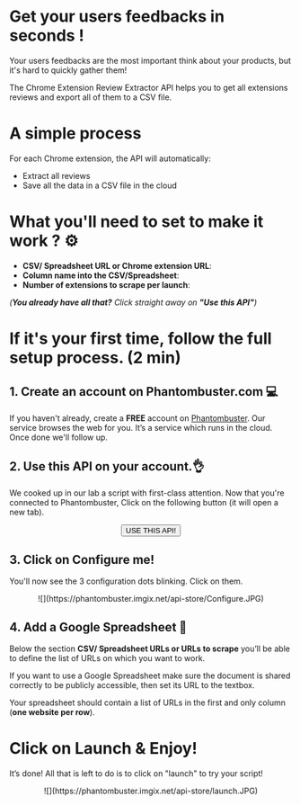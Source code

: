 # Get your users feedbacks in seconds !

Your users feedbacks are the most important think about your products, but it's hard to quickly gather them!

The Chrome Extension Review Extractor API helps you to get all extensions reviews and export all of them to a CSV file.

# A simple process

For each Chrome extension, the API will automatically:
- Extract all reviews
- Save all the data in a CSV file in the cloud

# What you'll need to set to make it work ? ⚙️

- **CSV/ Spreadsheet URL or Chrome extension URL**:
- **Column name into the CSV/Spreadsheet**:
- **Number of extensions to scrape per launch**:

_(**You already have all that?** Click straight away on **"Use this API"**)_

# If it's your first time, follow the full setup process. (2 min)
## 1. Create an account on Phantombuster.com 💻
If you haven't already, create a **FREE** account on [Phantombuster](https://phantombuster.com/register). Our service browses the web for you. It’s a service which runs in the cloud. Once done we'll follow up.


## 2. Use this API on your account.👌
We cooked up in our lab a script with first-class attention.
Now that you're connected to Phantombuster, Click on the following button (it will open a new tab).

<center><button type="button" class="btn btn-warning callToAction" onclick="useThisApi()">USE THIS API!</button></center>

## 3. Click on Configure me!
You'll now see the 3 configuration dots blinking. Click on them.

<center>![](https://phantombuster.imgix.net/api-store/Configure.JPG)</center>

## 4. Add a Google Spreadsheet 📑
Below the section **CSV/ Spreadsheet URLs or URLs to scrape** you’ll be able to define the list of URLs on which you want to work.

If you want to use a Google Spreadsheet make sure the document is shared correctly to be publicly accessible, then set its URL to the textbox.

Your spreadsheet should contain a list of URLs in the first and only column (**one website per row**).

# Click on Launch & Enjoy!

It’s done! All that is left to do is to click on "launch" to try your script!

<center>![](https://phantombuster.imgix.net/api-store/launch.JPG)</center>